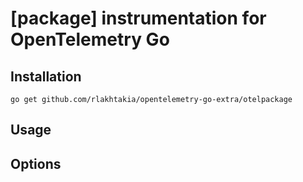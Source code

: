 # [package] instrumentation for OpenTelemetry Go

## Installation

```shell
go get github.com/rlakhtakia/opentelemetry-go-extra/otelpackage
```

## Usage

## Options

